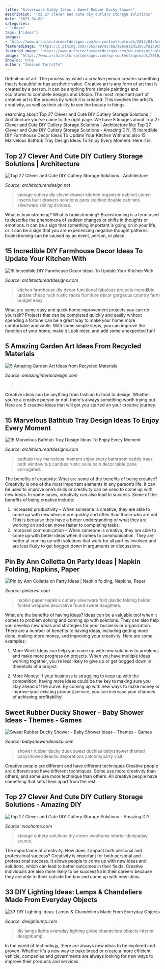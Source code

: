 ```yaml
---
title: "Silverware Caddy Ideas : Sweet Rubber Ducky Shower"
description: "Top 27 clever and cute diy cutlery storage solutions"
date: "2023-04-08"
categories:
- "ideas"
tags: ["ideas"]
images:
- "http://www.architectureartdesigns.com/wp-content/uploads/2013/04/ArchitectureArtDesigns-1461.jpg"
featuredImage: "https://i.pinimg.com/736x/a9/ac/ea/a9acea2d12853fa2c9c54c21e3ab1086--christening-decorations-cutlery-holder.jpg"
featured_image: "https://www.architectureartdesigns.com/wp-content/uploads/2016/11/15-Incredible-DIY-Farmhouse-Decor-Ideas-To-Update-Your-Kitchen-With-5.jpg"
image: "https://www.architectureartdesigns.com/wp-content/uploads/2016/11/15-Incredible-DIY-Farmhouse-Decor-Ideas-To-Update-Your-Kitchen-With-5.jpg"
ShowToc: true
author: "Jamison Turcotte"
---
```



Definition of art: The process by which a creative person creates something that is beautiful or has aesthetic value.
Creative art is any form of art that is created by a person. It can be anything from simple paintings and sculptures to complete designs and Utopia. The most important part of creative art is the process by which it is created. This involves the artist’s creativity, as well as their ability to see the beauty in things.

	

		
searching about Top 27 Clever and Cute DIY Cutlery Storage Solutions | Architecture you've came to the right page. We have 8 Images about Top 27 Clever and Cute DIY Cutlery Storage Solutions | Architecture like Top 27 Clever and Cute DIY Cutlery Storage Solutions - Amazing DIY, 15 Incredible DIY Farmhouse Decor Ideas To Update Your Kitchen With and also 15 Marvelous Bathtub Tray Design Ideas To Enjoy Every Moment. Here it is:
		
    
## Top 27 Clever And Cute DIY Cutlery Storage Solutions | Architecture

<img loading=lazy src="http://cdn.architecturendesign.net/wp-content/uploads/2015/05/AD-Cutlery-Storage-Ideas-27.jpg" onerror="this.onerror=null;this.src='https://tse2.mm.bing.net/th?id=OIP.jDzmXkti9aO_75J-inObuwHaJ4&amp;pid=15.1';" alt="Top 27 Clever and Cute DIY Cutlery Storage Solutions | Architecture">

_Source: architecturendesign.net_

>storage cutlery diy clever drawer kitchen organizer cabinet utensil inserts built drawers solutions pans stacked double cabinets silverware sliding dividers. 

	

What is brainstroming?
What is brainstroming? Brainstroming is a term used to describe the phenomena of sudden changes or shifts in thoughts or emotions. It can be a sign that something important is going on in your life, or it can be a sign that you are experiencing negative thought patterns. brainstroming can be caused by an event, person, or place.

    
## 15 Incredible DIY Farmhouse Decor Ideas To Update Your Kitchen With

<img loading=lazy src="https://www.architectureartdesigns.com/wp-content/uploads/2016/11/15-Incredible-DIY-Farmhouse-Decor-Ideas-To-Update-Your-Kitchen-With-5.jpg" onerror="this.onerror=null;this.src='https://tse3.mm.bing.net/th?id=OIP.Zl2QcVTa_J7c4YBXoVZsHQHaLL&amp;pid=15.1';" alt="15 Incredible DIY Farmhouse Decor Ideas To Update Your Kitchen With">

_Source: architectureartdesigns.com_

>kitchen farmhouse diy decor functional fabulous projects incredible update cheap rack rustic racks furniture décor gorgeous country farm budget easy. 

	

What are some easy and quick home improvement projects you can do yourself?
Projects that can be completed quickly and easily without spending a fortune can be a great way to make your home more comfortable andivable. With some simple steps, you can improve the function of your home, make it Look nicer, and add some unexpected fun!

    
## 5 Amazing Garden Art Ideas From Recycled Materials

<img loading=lazy src="https://www.amazinginteriordesign.com/wp-content/uploads/2014/05/58.jpg" onerror="this.onerror=null;this.src='https://tse2.mm.bing.net/th?id=OIP.pB2wgG7R0G2cCM8aWxX3qgHaLJ&amp;pid=15.1';" alt="5 Amazing Garden Art Ideas from Recycled Materials">

_Source: amazinginteriordesign.com_

>. 

	

Creative ideas can be anything from fashion to food to design. Whether you're a creative person or not, there's always something worth trying out. Here are 5 creative ideas that will get you started on your creative journey.

    
## 15 Marvelous Bathtub Tray Design Ideas To Enjoy Every Moment

<img loading=lazy src="http://www.architectureartdesigns.com/wp-content/uploads/2013/04/ArchitectureArtDesigns-1461.jpg" onerror="this.onerror=null;this.src='https://tse3.mm.bing.net/th?id=OIP.Y_b1Lr41qATubwxvILVJkAHaLH&amp;pid=15.1';" alt="15 Marvelous Bathtub Tray Design Ideas To Enjoy Every Moment">

_Source: architectureartdesigns.com_

>bathtub tray marvelous moment enjoy every bathroom caddy trays bath window tub candles rustic salle bain decor table pane corrugated. 

	

The benefits of creativity: What are some of the benefits of being creative?
Creativity is one of the most important elements in any person’s life. It can be used to improve one’s skills or creativity can be used to come up with new ideas. In some cases, creativity can also lead to success. Some of the benefits of being creative include: 
1. Increased productivity – When someone is creative, they are able to come up with new ideas more quickly and often than those who are not. This is because they have a better understanding of what they are working on and can move faster to completing tasks. 
2. Improved communication – When someone is creative, they are able to come up with better ideas when it comes to communication. They are better at coming up with solutions that work for all parties involved and are less likely to get bogged down in arguments or discussions. 

    
## Pin By Ann Colletta On Party Ideas | Napkin Folding, Napkins, Paper

<img loading=lazy src="https://i.pinimg.com/736x/a9/ac/ea/a9acea2d12853fa2c9c54c21e3ab1086--christening-decorations-cutlery-holder.jpg" onerror="this.onerror=null;this.src='https://tse3.mm.bing.net/th?id=OIP.wzmLEu80iLatChpaxA0BBQHaLL&amp;pid=15.1';" alt="Pin by Ann Colletta on Party Ideas | Napkin folding, Napkins, Paper">

_Source: pinterest.com_

>napkin paper napkins cutlery silverware fold plastic folding holder folded wrapped decorative found sweet daughters. 

	

What are the benefits of having ideas?
Ideas can be a valuable tool when it comes to problem solving and coming up with solutions. They can also help you develop new ideas and strategies for your business or organization. There are a number of benefits to having ideas, including getting more done, making more money, and improving your creativity. Here are some examples:
1. More Work: Ideas can help you come up with new solutions to problems and make more progress on projects. When you have multiple ideas working together, you're less likely to give up or get bogged down in thedetails of a project.

2. More Money: If your business is struggling to keep up with the competition, having more ideas could be the key to making sure you stay ahead of the curve. By coming up with new ways to make money or improve your existing product/service, you can increase your chances of achieving profitability!

    
## Sweet Rubber Ducky Shower - Baby Shower Ideas - Themes - Games

<img loading=lazy src="https://babyshowerideas4u.com/wp-content/uploads/2016/07/Sweet-Rubber-Ducky-Shower-Silverware.jpg" onerror="this.onerror=null;this.src='https://tse1.mm.bing.net/th?id=OIP.4jYUi2Gb4yqQDkkNDlBHHAHaE8&amp;pid=15.1';" alt="Sweet Rubber Ducky Shower - Baby Shower Ideas - Themes - Games">

_Source: babyshowerideas4u.com_

>shower rubber ducky duck sweet duckies babyshower themed babyshowerideas4u decorations catchmyparty visit. 

	

Creative people are different and have different techniques
Creative people are different and have different techniques. Some use more creativity than others, and some use more technique than others. All creative people have something that sets them apart from the rest.

    
## Top 27 Clever And Cute DIY Cutlery Storage Solutions - Amazing DIY

<img loading=lazy src="https://www.woohome.com/wp-content/uploads/2015/04/cutlery-storage-ideas-woohome-9.jpg" onerror="this.onerror=null;this.src='https://tse3.mm.bing.net/th?id=OIP.B4U2sAq1jOyD8xnvn5PEbwHaJy&amp;pid=15.1';" alt="Top 27 Clever and Cute DIY Cutlery Storage Solutions - Amazing DIY">

_Source: woohome.com_

>storage cutlery solutions diy clever woohome interior dumpaday source. 

	

The importance of creativity: How does it impact both personal and professional success?
Creativity is important for both personal and professional success. It allows people to come up with new ideas and solutions, which can lead to better outcomes in their fields. Creative individuals are also more likely to be successful in their careers because they are able to think outside the box and come up with new ideas.

    
## 33 DIY Lighting Ideas: Lamps &amp; Chandeliers Made From Everyday Objects

<img loading=lazy src="http://cdn.designbump.com/wp-content/uploads/2014/10/diy-lamps-chandeliers-interior-design-ideas-36.jpg" onerror="this.onerror=null;this.src='https://tse2.mm.bing.net/th?id=OIP.I1jJhwl5uesGRRYtUVmcCQHaLH&amp;pid=15.1';" alt="33 DIY Lighting Ideas: Lamps &amp; Chandeliers Made From Everyday Objects">

_Source: designbump.com_

>diy lamps lights everyday lighting globe chandeliers objects interior designbump. 

	

In the world of technology, there are always new ideas to be explored and proven. Whether it's a new way to bake bread or create a more efficient vehicle, companies and governments are always looking for new ways to improve their products and services.

